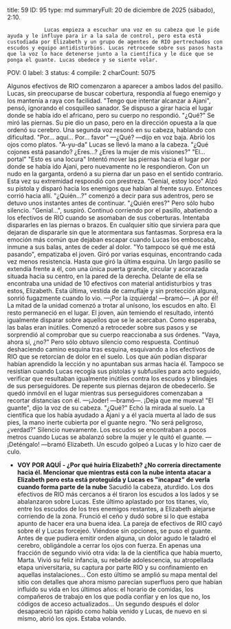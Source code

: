 title:          59
ID:             95
type:           md
summaryFull:    20 de diciembre de 2025 (sábado), 2:10.
                
                Lucas empieza a escuchar una voz en su cabeza que le pide ayuda y le influye para ir a la sala de control, pero esta está custodiada por Elizabeth y un grupo de agentes de RIO pertrechados con escudos y equipo antidisturbios. Lucas retrocede sobre sus pasos hasta que la voz lo hace detenerse junto a la científica y le dice que se ponga el guante. Lucas obedece y se siente volar.
POV:            0
label:          3
status:         4
compile:        2
charCount:      5075


Algunos efectivos de RIO comenzaron a aparecer a ambos lados del pasillo. Lucas, sin preocuparse de buscar cobertura, respondía al fuego enemigo y los mantenía a raya con facilidad.
"Tengo que intentar alcanzar a Ajani", pensó, ignorando el cosquilleo sanador.
Se dispuso a girar hacia el lugar donde se había ido el africano, pero su cuerpo no respondió.
"¿Qué?"
Se miró las piernas. Su pie dio un paso, pero en la dirección opuesta a la que ordenó su cerebro.
Una segunda voz resonó en su cabeza, hablando con dificultad.
"Por... aquí... Por... favor"
—¿Qué? —dijo en voz baja. Abrió los ojos como platos.
"A-yu-da"
Lucas se llevó la mano a la cabeza.
"¿Qué cojones está pasando? ¿Eres...? ¿Eres la mujer de mis visiones?"
"El... portal"
"Esto es una locura"
Intentó mover las piernas hacia el lugar por donde se había ido Ajani, pero nuevamente no le respondieron.
Con un nudo en la garganta, ordenó a su pierna dar un paso en el sentido contrario. Esta vez su extremidad respondió con prestreza.
"Genial, estoy loco"
Alzó su pistola y disparó hacia los enemigos que habían al frente suyo. Entonces corrió hacia allí.
"¿Quién...?" comenzó a decir para sus adentros, pero se detuvo unos instantes antes de continuar. "¿Quién eres?"
Pero sólo hubo silencio.
"Genial...", suspiró.
Continuó corriendo por el pasillo, abatiendo a los efectivos de RIO cuando se asomaban de sus coberturas. Intentaba dispararles en las piernas o brazos. En cualquier sitio que sirviera para que dejaran de dispararle sin que le atormentara sus fantasmas.
Sorpresa era la emoción más común que dejaban escapar cuando Lucas los emboscaba, inmune a sus balas, antes de ceder al dolor.
"Yo tampoco sé qué me está pasando", empatizaba el joven.
Giró por varias esquinas, encontrando cada vez menos resistencia.
Hasta que giró la última esquina.
Un largo pasillo se extendía frente a él, con una única puerta grande, circular y acorazada situada hacia su centro, en la pared de la derecha. Delante de ella se encontraba una unidad de 10 efectivos con material antidisturbios y tras estos, Elizabeth.
Esta última, vestida de camuflaje y sin protección alguna, sonrió fugazmente cuando lo vio.
—¡Por la izquierda! —bramó—. ¡A por él!
La mitad de la unidad comenzó a trotar al unísono, los escudos en alto. El resto permaneció en el lugar.
El joven, aún temiendo el resultado, intentó igualmente disparar sobre aquellos que se le acercaban.
Como esperaba, las balas eran inútiles.
Comenzó a retroceder sobre sus pasos y se sorprendió al comprobar que su cuerpo reaccionaba a sus órdenes.
"Vaya, ahora sí, ¿no?"
Pero sólo obtuvo silencio como respuesta.
Continuó deshaciendo camino esquina tras esquina, esquivando a los efectivos de RIO que se retorcían de dolor en el suelo. Los que aún podían disparar habían aprendido la lección y no apuntaban sus armas hacia él. Tampoco se resistían cuando Lucas recogía sus pistolas y subfusiles para acto seguido, verificar que resultaban igualmente inútiles contra los escudos y blindajes de sus perseguidores.
De repente sus piernas dejaron de obedecerlo. Se quedó inmóvil en el lugar mientras sus perseguidores comenzaban a recortar distancias con él.
—¡Joder! —bramó—. ¡Deja que me mueva!
"El guante", dijo la voz de su cabeza.
"¿Qué?"
Echó la mirada al suelo. La científica que los había ayudado a Ajani y a él yacía muerta al lado de sus pies, la mano inerte cubierta por el guante negro.
"No será peligroso, ¿verdad?"
Silencio nuevamente.
Los escudos se encontraban a pocos metros cuando Lucas se abalanzó sobre la mujer y le quitó el guante.
—¡Deténgalo! —bramó Elizabeth.
Un escudo golpeó a Lucas y lo hizo caer de culo.
- **VOY POR AQUÍ**
**- ¿Por qué huiría Elizabeth? ¿No correría directamente hacia él. Mencionar que mientras está con la nube intenta atacar a Elizabeth pero esta está proteguida y Lucas es "incapaz" de verla cuando forma parte de la nube**
Sacudió la cabeza, aturdido. Los dos efectivos de RIO más cercanos a él tiraron los escudos a los lados y se abalanzaron sobre Lucas. Este último aplastado por tos titanes, vio, entre los escudos de los tres enemigos restantes, a Elizabeth alejarse corriendo de la zona.
Frunció el ceño y dudó sobre si lo que estaba apunto de hacer era una buena idea.
La pareja de efectivos de RIO cayó sobre él y Lucas forcejeó.
Viéndose sin opciones, se puso el guante.
Antes de que pudiera emitir orden alguna, un dolor agudo le taladró el cerebro, obligándole a cerrar los ojos con fuerza.
En apenas una fracción de segundo vivió otra vida: la de la científica que había muerto, Marta. Vivió su feliz infancia, su rebelde adolescencia, su atropellada etapa universitaria, su captura por parte RIO y su confinamiento en aquellas instalaciones...
Con esto último se amplió su mapa mental del sitio con detalles que ahora mismo parecían superfluos pero que habían influido su vida en los últimos años: el horario de comidas, los compañeros de trabajo en los que podía confiar y en los que no, los códigos de acceso actualizados...
Un segundo después el dolor desapareció tan rápido como había venido y Lucas, de nuevo en si mismo, abrió los ojos.
Estaba volando.